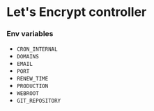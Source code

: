 
# Let's Encrypt controller

### Env variables

- `CRON_INTERNAL`
- `DOMAINS`
- `EMAIL`
- `PORT`
- `RENEW_TIME`
- `PRODUCTION`
- `WEBROOT`
- `GIT_REPOSITORY`
